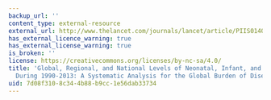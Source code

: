```yaml
---
backup_url: ''
content_type: external-resource
external_url: http://www.thelancet.com/journals/lancet/article/PIIS0140-6736(14)60497-9/abstract
has_external_licence_warning: true
has_external_license_warning: true
is_broken: ''
license: https://creativecommons.org/licenses/by-nc-sa/4.0/
title: 'Global, Regional, and National Levels of Neonatal, Infant, and Under-5 Mortality
  During 1990-2013: A Systematic Analysis for the Global Burden of Disease Study 2013'
uid: 7d08f310-8c34-4b88-b9cc-1e56dab33734
---
```

